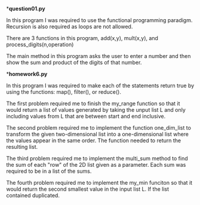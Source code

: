 ***question01.py**

In this program I was required to use the functional programming paradigm. Recursion is also required as loops are not allowed.

There are 3 functions in this program, add(x,y), mult(x,y), and process_digits(n,operation)

The main method in this program asks the user to enter a number and then show the sum and product of the digits of that number.


***homework6.py**

In this program I was required to make each of the statements return true by using the functions: map(), filter(), or reduce().

The first problem required me to finish the my_range function so that it would return a list of values generated by taking the unput list L and only including values from L that are between start and end inclusive.

The second problem required me to implement the function one_dim_list to transform the given two-dimensional list into a one-dimensional list where the values appear in the same order. The function needed to return the resulting list.

The third problem required me to implement the multi_sum method to find the sum of each "row" of the 2D list given as a parameter. Each sum was required to be in a list of the sums. 

The fourth problem required me to implement the my_min funciton so that it would return the second smallest value in the input list L. If the list contained duplicated.
